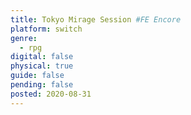 ```yaml
---
title: Tokyo Mirage Session #FE Encore
platform: switch
genre:
  - rpg
digital: false
physical: true
guide: false
pending: false
posted: 2020-08-31
---
```

